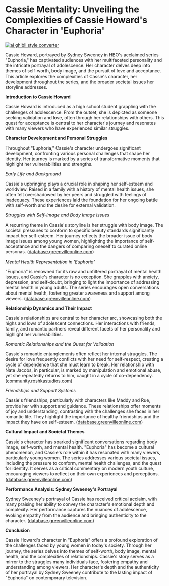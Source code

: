 # Cassie Mentality: Unveiling the Complexities of Cassie Howard's Character in 'Euphoria'

[![ai ghibli style converter](https://i.imgur.com/dwt8Y5G.gif)](https://witbeam.net/slzx)

Cassie Howard, portrayed by Sydney Sweeney in HBO's acclaimed series "Euphoria," has captivated audiences with her multifaceted personality and the intricate portrayal of adolescence. Her character delves deep into themes of self-worth, body image, and the pursuit of love and acceptance. This article explores the complexities of Cassie's character, her development throughout the series, and the broader societal issues her storyline addresses.

**Introduction to Cassie Howard**

Cassie Howard is introduced as a high school student grappling with the challenges of adolescence. From the outset, she is depicted as someone seeking validation and love, often through her relationships with others. This quest for acceptance is central to her character's journey and resonates with many viewers who have experienced similar struggles.

**Character Development and Personal Struggles**

Throughout "Euphoria," Cassie's character undergoes significant development, confronting various personal challenges that shape her identity. Her journey is marked by a series of transformative moments that highlight her vulnerabilities and strengths.

*Early Life and Background*

Cassie's upbringing plays a crucial role in shaping her self-esteem and worldview. Raised in a family with a history of mental health issues, she often felt overshadowed by her peers and struggled with feelings of inadequacy. These experiences laid the foundation for her ongoing battle with self-worth and the desire for external validation.

*Struggles with Self-Image and Body Image Issues*

A recurring theme in Cassie's storyline is her struggle with body image. The societal pressures to conform to specific beauty standards significantly impact her self-esteem. Her journey reflects the broader issue of body image issues among young women, highlighting the importance of self-acceptance and the dangers of comparing oneself to curated online personas. ([database.greenvilleonline.com](https://database.greenvilleonline.com/styleinews/euphoria-cassie-a-deep-dive-into-the-complex-character-and-her-impact-on-pop-culture.html?utm_source=openai))

*Mental Health Representation in 'Euphoria'*

"Euphoria" is renowned for its raw and unfiltered portrayal of mental health issues, and Cassie's character is no exception. She grapples with anxiety, depression, and self-doubt, bringing to light the importance of addressing mental health in young adults. The series encourages open conversations about mental health, fostering greater awareness and support among viewers. ([database.greenvilleonline.com](https://database.greenvilleonline.com/styleinews/euphoria-cassie-a-deep-dive-into-the-complex-character-and-her-impact-on-pop-culture.html?utm_source=openai))

**Relationship Dynamics and Their Impact**

Cassie's relationships are central to her character arc, showcasing both the highs and lows of adolescent connections. Her interactions with friends, family, and romantic partners reveal different facets of her personality and highlight her vulnerabilities.

*Romantic Relationships and the Quest for Validation*

Cassie's romantic entanglements often reflect her internal struggles. The desire for love frequently conflicts with her need for self-respect, creating a cycle of dependence that she must learn to break. Her relationship with Nate Jacobs, in particular, is marked by manipulation and emotional abuse, yet she repeatedly returns to him, caught in a cycle of co-dependency. ([community.roshkastudios.com](https://community.roshkastudios.com/path/cassie-from-euphoria?utm_source=openai))

*Friendships and Support Systems*

Cassie's friendships, particularly with characters like Maddy and Rue, provide her with support and guidance. These relationships offer moments of joy and understanding, contrasting with the challenges she faces in her romantic life. They highlight the importance of healthy friendships and the impact they have on self-esteem. ([database.greenvilleonline.com](https://database.greenvilleonline.com/styleinews/euphoria-cassie-a-deep-dive-into-the-complex-character-and-her-impact-on-pop-culture.html?utm_source=openai))

**Cultural Impact and Societal Themes**

Cassie's character has sparked significant conversations regarding body image, self-worth, and mental health. "Euphoria" has become a cultural phenomenon, and Cassie's role within it has resonated with many viewers, particularly young women. The series addresses various societal issues, including the pressure to conform, mental health challenges, and the quest for identity. It serves as a critical commentary on modern youth culture, encouraging viewers to reflect on their own experiences and perceptions. ([database.greenvilleonline.com](https://database.greenvilleonline.com/styleinews/euphoria-cassie-a-deep-dive-into-the-complex-character-and-her-impact-on-pop-culture.html?utm_source=openai))

**Performance Analysis: Sydney Sweeney's Portrayal**

Sydney Sweeney's portrayal of Cassie has received critical acclaim, with many praising her ability to convey the character's emotional depth and complexity. Her performance captures the nuances of adolescence, evoking empathy from the audience and bringing authenticity to the character. ([database.greenvilleonline.com](https://database.greenvilleonline.com/styleinews/euphoria-cassie-a-deep-dive-into-the-complex-character-and-her-impact-on-pop-culture.html?utm_source=openai))

**Conclusion**

Cassie Howard's character in "Euphoria" offers a profound exploration of the challenges faced by young women in today's society. Through her journey, the series delves into themes of self-worth, body image, mental health, and the complexities of relationships. Cassie's story serves as a mirror to the struggles many individuals face, fostering empathy and understanding among viewers. Her character's depth and the authenticity of her portrayal by Sydney Sweeney contribute to the lasting impact of "Euphoria" on contemporary television.